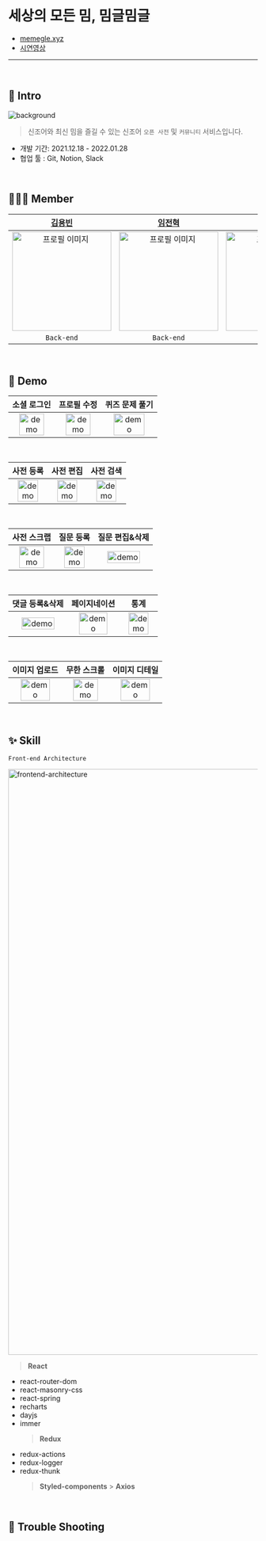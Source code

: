 <br/>

# 세상의 모든 밈, 밈글밈글

- [memegle.xyz](https://memegle.xyz)
- [시연영상](https://www.youtube.com/watch?v=0FW30mV3Jgs)

---

<br/>

## 📖 Intro

![background](https://user-images.githubusercontent.com/91620721/152671234-46fc9c36-96e2-4157-a708-30a9924e15ec.jpeg)

> 신조어와 최신 밈을 즐길 수 있는 신조어 `오픈 사전` 및 `커뮤니티` 서비스입니다.

- 개발 기간: 2021.12.18 - 2022.01.28
- 협업 툴 : Git, Notion, Slack

<br/>

## 👩🏻‍💻 Member

|                                                         [김용빈](https://github.com/Zabee52)                                                          |                                                         [임전혁](https://github.com/yarogono)                                                          |                                                         [정주혜](https://github.com/zubetcha)                                                          |                                                      [이한샘](https://github.com/undriedspring)                                                       |                                                        [이지연](https://github.com/zhiyeonyi)                                                         |                                                                         장세연                                                                         |                                                                        김수은                                                                        |
| :---------------------------------------------------------------------------------------------------------------------------------------------------: | :----------------------------------------------------------------------------------------------------------------------------------------------------: | :----------------------------------------------------------------------------------------------------------------------------------------------------: | :---------------------------------------------------------------------------------------------------------------------------------------------------: | :---------------------------------------------------------------------------------------------------------------------------------------------------: | :----------------------------------------------------------------------------------------------------------------------------------------------------: | :--------------------------------------------------------------------------------------------------------------------------------------------------: |
| <img src="https://user-images.githubusercontent.com/91620721/152671722-dd9026bd-5724-4cec-8b41-1a88fcc0b700.jpeg" alt="프로필 이미지" width="200px"/> | <img src="https://user-images.githubusercontent.com/91620721/152671727-49b95916-0a18-4902-944d-48e635c4ce34.jpeg" alt="프로필 이미지" width="200px" /> | <img src="https://user-images.githubusercontent.com/91620721/152671733-40a74fa3-9cf6-4a03-a164-bcd1534e39fb.jpeg" alt="프로필 이미지" width="200px" /> | <img src="https://user-images.githubusercontent.com/91620721/152671737-f29d8e5c-76fd-482f-a133-32bedf3a4805.png" alt="프로필 이미지" width="200px" /> | <img src="https://user-images.githubusercontent.com/91620721/152671740-bbd22424-7aca-4c89-a861-da87c1a25773.png" alt="프로필 이미지" width="200px" /> | <img width="130px" alt="smileIcon_Yellow" src="https://user-images.githubusercontent.com/91620721/152671752-22f7192c-ff4f-4b10-b718-d62e17eba11b.png"> | <img width="130px" alt="smileIcon_Blue" src="https://user-images.githubusercontent.com/91620721/152671755-da6d5587-0c65-47f8-a699-3f24194665d7.png"> |
|                                                                      `Back-end`                                                                       |                                                                       `Back-end`                                                                       |                                                                      `Front-end`                                                                       |                                                                      `Front-end`                                                                      |                                                                      `Front-end`                                                                      |                                                                       `Designer`                                                                       |                                                                      `Designer`                                                                      |

<br/>

## 🚀 Demo

|                                                                소셜 로그인                                                                 |                                                                프로필 수정                                                                 |                                                               퀴즈 문제 풀기                                                               |
| :----------------------------------------------------------------------------------------------------------------------------------------: | :----------------------------------------------------------------------------------------------------------------------------------------: | :----------------------------------------------------------------------------------------------------------------------------------------: |
| <img src="https://user-images.githubusercontent.com/91620721/152683559-c1c70647-64f5-47d0-8174-77207a2bf7aa.gif" alt="demo" width="80%" /> | <img src="https://user-images.githubusercontent.com/91620721/152683606-e3a51b6f-2563-4810-bb0f-ea91183031b3.gif" alt="demo" width="80%" /> | <img src="https://user-images.githubusercontent.com/91620721/152683731-00dc7083-98f0-4971-8c89-50f8890c3146.gif" alt="demo" width="80%" /> |

<br/>

|                                                                 사전 등록                                                                  |                                                                 사전 편집                                                                  |                                                                 사전 검색                                                                  |
| :----------------------------------------------------------------------------------------------------------------------------------------: | :----------------------------------------------------------------------------------------------------------------------------------------: | :----------------------------------------------------------------------------------------------------------------------------------------: |
| <img src="https://user-images.githubusercontent.com/91620721/152683785-974ec5ac-a1cf-483d-83ab-fc44e11ab111.gif" alt="demo" width="80%" /> | <img src="https://user-images.githubusercontent.com/91620721/152683835-6bc56f8b-4d87-4dec-9c2d-7feac7bfa00b.gif" alt="demo" width="80%" /> | <img src="https://user-images.githubusercontent.com/91620721/152683938-cf50c8bf-bcc3-4da1-8145-a7d99d4c8bdf.gif" alt="demo" width="80%" /> |

<br/>

|                                                                사전 스크랩                                                                 |                                                                 질문 등록                                                                  |                                                               질문 편집&삭제                                                               |
| :----------------------------------------------------------------------------------------------------------------------------------------: | :----------------------------------------------------------------------------------------------------------------------------------------: | :----------------------------------------------------------------------------------------------------------------------------------------: |
| <img src="https://user-images.githubusercontent.com/91620721/152683966-9585d876-5f2c-429e-a435-f3845c92ff53.gif" alt="demo" width="80%" /> | <img src="https://user-images.githubusercontent.com/91620721/152684022-70f39643-9b4a-484f-8b86-193a7062e7ee.gif" alt="demo" width="80%" /> | <img src="https://user-images.githubusercontent.com/91620721/152683413-9fd16fd3-9173-460b-b770-ee9dd04b40b0.gif" alt="demo" width="80%" /> |

<br/>

|                                                               댓글 등록&삭제                                                               |                                                                페이지네이션                                                                |                                                                    통계                                                                    |
| :----------------------------------------------------------------------------------------------------------------------------------------: | :----------------------------------------------------------------------------------------------------------------------------------------: | :----------------------------------------------------------------------------------------------------------------------------------------: |
| <img src="https://user-images.githubusercontent.com/91620721/152684356-e7ae3e75-d726-4ff3-889b-6d787fb1f65f.gif" alt="demo" width="80%" /> | <img src="https://user-images.githubusercontent.com/91620721/152685815-fae40dcc-3f51-499b-b948-4ba53bdc7f85.gif" alt="demo" width="80%" /> | <img src="https://user-images.githubusercontent.com/91620721/152685959-2c3c7611-26b4-424b-aee5-694af32bee8a.gif" alt="demo" width="80%" /> |

<br/>

|                                                               이미지 업로드                                                                |                                                                무한 스크롤                                                                 |                                                               이미지 디테일                                                                |
| :----------------------------------------------------------------------------------------------------------------------------------------: | :----------------------------------------------------------------------------------------------------------------------------------------: | :----------------------------------------------------------------------------------------------------------------------------------------: |
| <img src="https://user-images.githubusercontent.com/91620721/152685770-8085e762-eb36-42e3-b19e-551a13769ce2.gif" alt="demo" width="80%" /> | <img src="https://user-images.githubusercontent.com/91620721/152684654-396800f9-dad9-4ced-881d-a32b38b95c03.gif" alt="demo" width="80%" /> | <img src="https://user-images.githubusercontent.com/91620721/152684895-0b9703ae-d5db-4df4-8f08-43c73622c4c9.gif" alt="demo" width="80%" /> |

<br/>

## ✨ Skill

`Front-end Architecture`

<img width="1183" alt="frontend-architecture" src="https://user-images.githubusercontent.com/91620721/152487434-808c9789-f532-4694-be26-4a9d1f35c284.png">

> **React**

- react-router-dom
- react-masonry-css
- react-spring
- recharts
- dayjs
- immer
  > **Redux**
- redux-actions
- redux-logger
- redux-thunk
  > **Styled-components** > **Axios**

<br/>

## 🔫 Trouble Shooting
